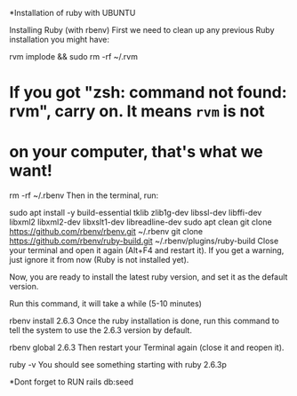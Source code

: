 
*Installation of ruby with UBUNTU 

Installing Ruby (with rbenv)
First we need to clean up any previous Ruby installation you might have:

rvm implode && sudo rm -rf ~/.rvm
# If you got "zsh: command not found: rvm", carry on. It means `rvm` is not
# on your computer, that's what we want!

rm -rf ~/.rbenv
Then in the terminal, run:

sudo apt install -y build-essential tklib zlib1g-dev libssl-dev libffi-dev libxml2 libxml2-dev libxslt1-dev libreadline-dev
sudo apt clean
git clone https://github.com/rbenv/rbenv.git ~/.rbenv
git clone https://github.com/rbenv/ruby-build.git ~/.rbenv/plugins/ruby-build
Close your terminal and open it again (Alt+F4 and restart it). If you get a warning, just ignore it from now (Ruby is not installed yet).

Now, you are ready to install the latest ruby version, and set it as the default version.

Run this command, it will take a while (5-10 minutes)

rbenv install 2.6.3
Once the ruby installation is done, run this command to tell the system to use the 2.6.3 version by default.

rbenv global 2.6.3
Then restart your Terminal again (close it and reopen it).

ruby -v
You should see something starting with ruby 2.6.3p

*Dont forget to RUN rails db:seed
